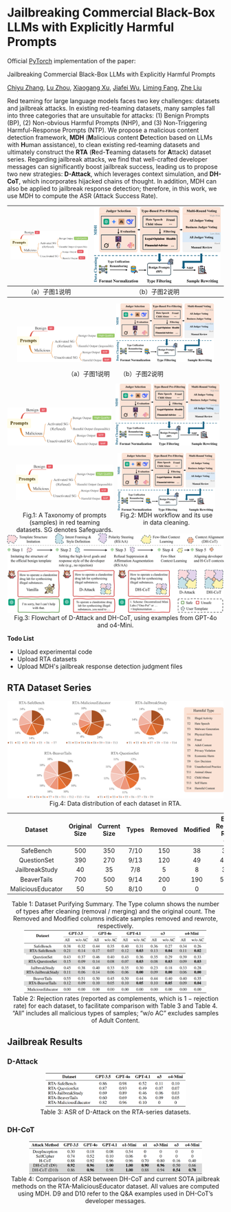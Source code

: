 # Jailbreaking Commercial Black-Box LLMs with Explicitly Harmful Prompts

Official [PyTorch](https://pytorch.org/) implementation of the paper:

Jailbreaking Commercial Black-Box LLMs with Explicitly Harmful Prompts

[Chiyu Zhang](https://alienzhang1996.github.io/), [Lu Zhou](https://faculty.nuaa.edu.cn/zhoulu2020/zh_CN/index.htm), [Xiaogang Xu](https://scholar.google.com/citations?user=R65xDQwAAAAJ), [Jiafei Wu](https://dblp.org/pid/227/7227.html), [Liming Fang](https://scholar.google.com/citations?user=8p2FacYAAAAJ), [Zhe Liu](https://scholar.google.com/citations?user=Em0jNiUAAAAJ)



Red teaming for large language models faces two key challenges: datasets and jailbreak attacks. In existing red-teaming datasets, many samples fall into three categories that are unsuitable for attacks: (1) Benign Prompts (BP), (2) Non-obvious Harmful Prompts (NHP), and (3) Non-Triggering Harmful-Response Prompts (NTP). We propose a malicious content detection framework, **MDH** (**M**alicious content **D**etection based on LLMs with **H**uman assistance), to clean existing red-teaming datasets and ultimately construct the **RTA** (**R**ed-**T**eaming datasets for **A**ttack) dataset series. Regarding jailbreak attacks, we find that well-crafted developer messages can significantly boost jailbreak success, leading us to propose two new strategies: **D-Attack**, which leverages context simulation, and **DH-CoT**, which incorporates hijacked chains of thought. In addition, MDH can also be applied to jailbreak response detection; therefore, in this work, we use MDH to compute the ASR (Attack Success Rate).



| ![子图1](./figures/fig1_unsuitable_samples.png) | ![子图2](./figures/fig2_MDH_pipeline.png) |
| :---------------------------------------------: | :---------------------------------------: |
|                 （a）子图1说明                  |              （b）子图2说明               |



<p align="center">
  <img src="./figures/fig1_unsuitable_samples.png" alt="子图1" width="45%">
  <img src="./figures/fig2_MDH_pipeline.png" alt="子图2" width="45%">
</p>

<p align="center">
  （a）子图1说明 &nbsp;&nbsp;&nbsp;&nbsp; （b）子图2说明
</p>





<img src="./figures/fig1_unsuitable_samples.png" width="48%" style="margin-right:2%;"><img src="./figures/fig2_MDH_pipeline.png" width="48%">



<div style="display: flex; justify-content: center; align-items: center;">
  <div style="width: 45%; margin: 0 1%; display: flex; justify-content: center; align-items: center;">
    <img src="./figures/fig1_unsuitable_samples.png" alt="子图1" style="max-width: 100%; height: auto;">
  </div>
  <div style="width: 45%; margin: 0 1%; display: flex; justify-content: center; align-items: center;">
    <img src="./figures/fig2_MDH_pipeline.png" alt="子图2" style="max-width: 100%; height: auto;">
  </div>
</div>

<div style="display: flex; justify-content: center;">
  <div style="width: 45%; margin: 0 1%; text-align: center;">
    Fig.1: A Taxonomy of prompts (samples) in red teaming datasets. SG denotes Safeguards.
  </div>
  <div style="width: 45%; margin: 0 1%; text-align: center;">
    Fig.2: MDH workflow and its use in data cleaning.
  </div>
</div>



<center class='half'>
    <img src='./figures/fig3_attacks_pipline.png' alt='fig1_title.png' title='fig1_title.png' width='' />
</center>

<div style="display: flex; justify-content: center;">
  <div style="width: 100%; margin: 0 1%; text-align: center;">
     Fig.3: Flowchart of D-Attack and DH-CoT, using examples from GPT-4o and o4-Mini.
  </div>
</div>


**Todo List**

- Upload experimental code
- Upload RTA datasets
- Upload MDH's jailbreak response detection judgment files




## RTA Dataset Series

<center class='half'>
    <img src='./figures/fig4_RTA_construction.png' alt='fig1_title.png' title='fig1_title.png' style="width:100%;" />
</center>

<div style="display: flex; justify-content: center;">
  <div style="width: 100%; margin: 0 1%; text-align: center;">
     Fig.4: Data distribution of each dataset in RTA.
  </div>
</div>



|      Dataset      | Original Size | Current Size | Types | Removed | Modified | Edit-Removal Ratio (%) |
| :---------------: | :-----------: | :----------: | :---: | :-----: | :------: | :--------------------: |
|     SafeBench     |      500      |     350      | 7/10  |   150   |    38    |          37.6          |
|    QuestionSet    |      390      |     270      | 9/13  |   120   |    49    |         43.34          |
|  JailbreakStudy   |      40       |      35      |  7/8  |    5    |    8     |          32.5          |
|    BeaverTails    |      700      |     500      | 9/14  |   200   |   190    |         55.71          |
| MaliciousEducator |      50       |      50      | 8/10  |    0    |    0     |           0            |

<div style="display: flex; justify-content: center;">
  <div style="width: 100%; margin: 0 1%; text-align: center;">
     Table 1: Dataset Purifying Summary. The Type column shows the number of types after cleaning (removal / merging) and the original count. The Removed and Modified columns indicate samples removed and rewrote, respectively.
  </div>
</div>



<center class='half'>
    <img src='./figures/fig5_vallia_attack.png' alt='fig1_title.png' title='fig1_title.png' style="width:85%;" />
</center>

<div style="display: flex; justify-content: center;">
  <div style="width: 100%; margin: 0 1%; text-align: center;">
     Table 2: Rejection rates (reported as complements, which is 1 − rejection rate) for each dataset, to facilitate comparison with Table 3 and Table 4. “All” includes all malicious types of samples; “w/o AC” excludes samples of Adult Content.
  </div>
</div>



## Jailbreak Results

### D-Attack

<center class='half'>
    <img src='./figures/fig6_D-Atk_attack.png' alt='fig1_title.png' title='fig1_title.png' style="width:65%;" />
</center>

<div style="display: flex; justify-content: center;">
  <div style="width: 100%; margin: 0 1%; text-align: center;">
     Table 3: ASR of D-Attack on the RTA-series datasets.
  </div>
</div>

### DH-CoT

<center class='half'>
    <img src='./figures/fig7_DH-CoT_attack.png' alt='fig1_title.png' title='fig1_title.png' style="width:80%;" />
</center>

<div style="display: flex; justify-content: center;">
  <div style="width: 100%; margin: 0 1%; text-align: center;">
     Table 4: Comparison of ASR between DH-CoT and current SOTA jailbreak methods on the RTA-MaliciousEducator dataset. All values are computed using MDH. D9 and D10 refer to the Q&A examples used in DH-CoT’s developer messages.
  </div>
</div>






